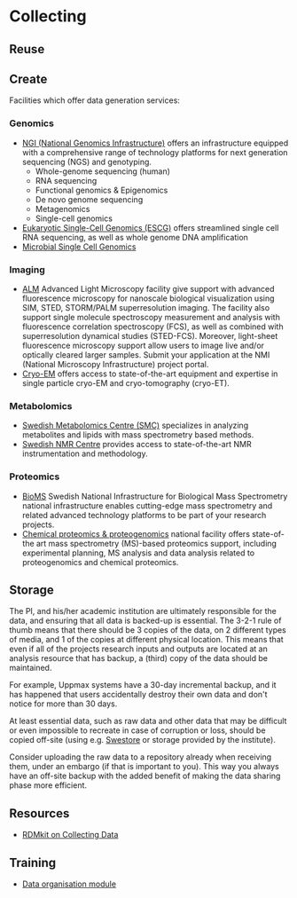 # Collecting
<!-- About/intro to the phase -->
<!-- refer to metadata standard page ./metadata.md -->

## Reuse
<!-- could be part of the intro; link to the same as is part of VR KM reuse eg data cite -->

## Create
<!-- Put the text below into selectable/expandable sections -->
Facilities which offer data generation services:
### Genomics
* [NGI (National Genomics Infrastructure)](https://ngisweden.scilifelab.se/) offers an infrastructure equipped with a comprehensive range of technology platforms for next generation sequencing (NGS) and genotyping.
  * Whole-genome sequencing (human)
  * RNA sequencing
  * Functional genomics & Epigenomics
  * De novo genome sequencing
  * Metagenomics
  * Single-cell genomics
* [Eukaryotic Single-Cell Genomics (ESCG)](http://escg.se/) offers streamlined single cell RNA sequencing, as well as whole genome DNA amplification
* [Microbial Single Cell Genomics](https://www.scilifelab.se/facilities/single-cell/)
  

### Imaging
* [ALM](https://www.scilifelab.se/facilities/alm/) Advanced Light Microscopy facility give support with advanced fluorescence microscopy for nanoscale biological visualization using SIM, STED, STORM/PALM superresolution imaging. The facility also support single molecule spectroscopy measurement and analysis with fluorescence correlation spectroscopy (FCS), as well as combined with superresolution dynamical studies (STED-FCS). Moreover, light-sheet fluorescence microscopy support allow users to image live and/or optically cleared larger samples. Submit your application at the NMI (National Microscopy Infrastructure) project portal.
* [Cryo-EM](https://cryoem.scilifelab.se/) offers access to state-of-the-art equipment and expertise in single particle cryo-EM and cryo-tomography (cryo-ET).

### Metabolomics
* [Swedish Metabolomics Centre (SMC)](http://www.swedishmetabolomicscentre.se/) specializes in analyzing metabolites and lipids with mass spectrometry based methods.
* [Swedish NMR Centre](https://www.scilifelab.se/facilities/swedish-nmr-centre/) provides access to state-of-the-art NMR instrumentation and methodology.

### Proteomics
* [BioMS](https://bioms.se/) Swedish National Infrastructure for Biological Mass Spectrometry national infrastructure enables cutting-edge mass spectrometry and related advanced technology platforms to be part of your research projects.
* [Chemical proteomics & proteogenomics](https://www.scilifelab.se/facilities/chemical-proteomics-proteogenomics) national facility offers state-of-the art mass spectrometry (MS)-based proteomics support, including experimental planning, MS analysis and data analysis related to proteogenomics and chemical proteomics.

## Storage
The PI, and his/her academic institution are ultimately responsible for the data, and ensuring that all data is backed-up is essential. The 3-2-1 rule of thumb means that there should be 3 copies of the data, on 2 different types of media, and 1 of the copies at different physical location. This means that even if all of the projects research inputs and outputs are located at an analysis resource that has backup, a (third) copy of the data should be maintained.

For example, Uppmax systems have a 30-day incremental backup, and it has happened that users accidentally destroy their own data and don't notice for more than 30 days.

At least essential data, such as raw data and other data that may be difficult or even impossible to recreate in case of corruption or loss, should be copied off-site (using e.g. [Swestore](http://www.snic.se/resources/swestore/) or storage provided by the institute). 

Consider uploading the raw data to a repository already when receiving them, under an embargo (if that is important to you). This way you always have an off-site backup with the added benefit of making the data sharing phase more efficient.

## Resources
* [RDMkit on Collecting Data](https://rdmkit.elixir-europe.org/collecting)

## Training
* [Data organisation module](https://nbisweden.github.io/module-organising-data-dm-practices/)

